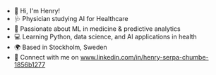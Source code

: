 - 👋 Hi, I'm Henry!
- 🩺 Physician studying AI for Healthcare  
- 🤖 Passionate about ML in medicine & predictive analytics  
- 💻 Learning Python, data science, and AI applications in health  
- 🌍 Based in Stockholm, Sweden  
- 🔗 Connect with me on www.linkedin.com/in/henry-serpa-chumbe-1856b1277


<!---
HenrySCh23/HenrySCh23 is a ✨ special ✨ repository because its `README.md` (this file) appears on your GitHub profile.
You can click the Preview link to take a look at your changes.
--->
